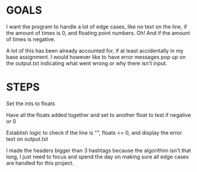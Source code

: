 GOALS
====
I want the program to handle a lot of edge cases, like no text on the line, if the amount of times is 0, and floating point numbers. Oh! And if the amount of times is negative.

A lot of this has been already accounted for, if at least accidentally in my base assignment. I would however like to have error messages pop up on the output.txt indicating what went wrong or why there isn't input. 

STEPS
====
Set the ints to floats

Have all the floats added together and set to another float to test if negative or 0

Establish logic to check if the line is "", floats <= 0, and display the error text on output.txt

I made the headers bigger than 3 hashtags because the algorithim isn't that long, I just need to focus and spend the day on making sure all edge cases are handled for this project.

